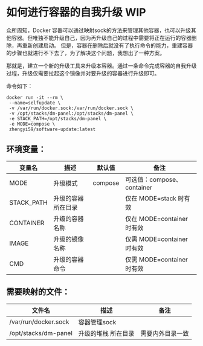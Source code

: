 # 如何进行容器的自我升级 WIP

众所周知，Docker 容器可以通过映射sock的方法来管理其他容器，也可以升级其他容器。但唯独不能升级自己，因为再升级自己的过程中需要将正在运行的容器删除，再重新创建启动。
但是，容器在删除后就没有了执行命令的能力，重建容器的步骤也就进行不下去了，为了解决这个问题，我想出了一种方案。

那就是，建立一个新的升级工具来升级本容器。通过一条命令完成容器的自我升级过程，升级仅需要拉起这个镜像并对要升级的容器进行升级即可。

命令如下：

```shell
docker run -it --rm \
 --name=selfupdate \
 -v /var/run/docker.sock:/var/run/docker.sock \
 -v /opt/stacks/dm-panel:/opt/stacks/dm-panel \
 -e STACK_PATH=/opt/stacks/dm-panel \
 -e MODE=compose \
 zhengyi59/software-update:latest
```

## 环境变量：

| 变量名        | 描述        | 默认值     | 备注                    |
|------------|-----------|---------|-----------------------|
| MODE       | 升级模式      | compose | 可选值：compose、container |
| STACK_PATH | 升级的容器所在目录 |         | 仅在 MODE=stack 时有效     |
| CONTAINER  | 升级的容器名称   |         | 仅在 MODE=container 时有效 |
| IMAGE      | 升级的镜像名称   |         | 仅需 MODE=container 时有效 |
| CMD        | 升级的容器命令   |         | 仅需 MODE=container 时有效 |

## 需要映射的文件：

| 文件名                  | 描述         | 备注       |
|----------------------|------------|----------|
| /var/run/docker.sock | 容器管理sock   |          |
| /opt/stacks/dm-panel | 升级的堆栈 所在目录 | 需要内外目录一致 |